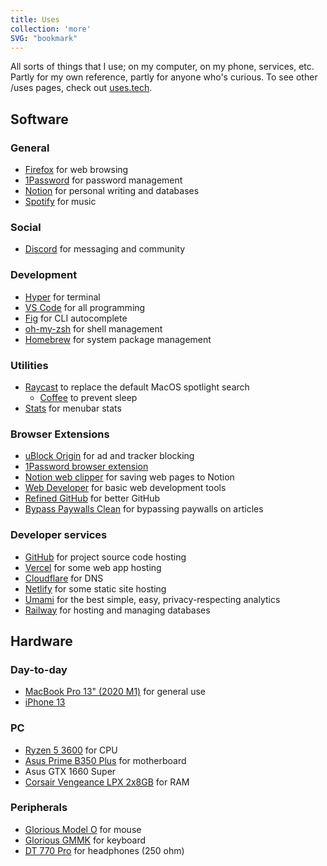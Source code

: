```yaml
---
title: Uses
collection: 'more'
SVG: "bookmark"
---
```


All sorts of things that I use; on my computer, on my phone, services, etc. Partly for my own reference, partly for anyone who's curious. To see other /uses pages, check out [uses.tech](https://uses.tech/).

## Software

### General

- [Firefox](https://www.mozilla.org/en-US/firefox/new/) for web browsing
- [1Password](https://1password.com/) for password management
- [Notion](https://notion.so/) for personal writing and databases
- [Spotify](https://spotify.com/) for music

### Social

- [Discord](https://discord.com/) for messaging and community

### Development

- [Hyper](https://hyper.is/) for terminal
- [VS Code](https://code.visualstudio.com/) for all programming
- [Fig](https://fig.io/) for CLI autocomplete
- [oh-my-zsh](https://ohmyz.sh/) for shell management
- [Homebrew](https://brew.sh/) for system package management

### Utilities

- [Raycast](https://raycast.com/) to replace the default MacOS spotlight search
    - [Coffee](https://www.raycast.com/mooxl/coffee) to prevent sleep
- [Stats](https://github.com/exelban/stats) for menubar stats

### Browser Extensions

- [uBlock Origin](https://github.com/gorhill/uBlock/) for ad and tracker blocking
- [1Password browser extension](https://1password.com/downloads/browser-extension/)
- [Notion web clipper](https://www.notion.so/web-clipper) for saving web pages to Notion
- [Web Developer](https://chrispederick.com/work/web-developer/) for basic web development tools
- [Refined GitHub](https://github.com/refined-github/refined-github) for better GitHub
- [Bypass Paywalls Clean](https://gitlab.com/magnolia1234/bypass-paywalls-chrome-clean) for bypassing paywalls on articles

### Developer services

- [GitHub](https://github.com/) for project source code hosting
- [Vercel](https://vercel.com/) for some web app hosting
- [Cloudflare](https://cloudflare.com/) for DNS
- [Netlify](https://www.netlify.com/) for some static site hosting
- [Umami](https://umami.is/) for the best simple, easy, privacy-respecting analytics
- [Railway](https://railway.app/) for hosting and managing databases

## Hardware

### Day-to-day
- [MacBook Pro 13" (2020 M1)](https://www.apple.com/macbook-pro-13/) for general use
- [iPhone 13](https://www.apple.com/iphone-13/)

### PC
- [Ryzen 5 3600](https://www.amd.com/en/products/cpu/amd-ryzen-5-3600) for CPU
- [Asus Prime B350 Plus](https://www.asus.com/us/Motherboards/PRIME-B350-PLUS/) for motherboard
- Asus GTX 1660 Super
- [Corsair Vengeance LPX 2x8GB](https://www.corsair.com/us/en/Categories/Products/Memory/VENGEANCE-LPX/p/CMK16GX4M2B3200C16) for RAM

### Peripherals
- [Glorious Model O](https://www.gloriousgaming.com/products/glorious-model-o-black) for mouse
- [Glorious GMMK](https://www.gloriousgaming.com/products/gmmk-full-brown-switch) for keyboard
- [DT 770 Pro](https://north-america.beyerdynamic.com/dt-770-pro.html) for headphones (250 ohm)